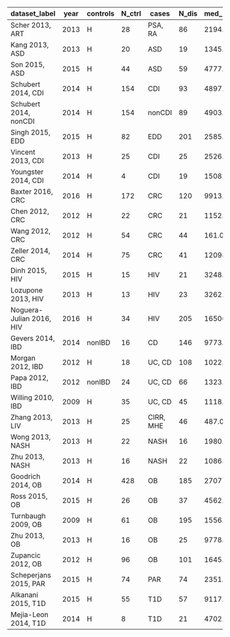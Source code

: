 dataset_label | year | controls | N_ctrl | cases | N_dis | med_reads | sequencer | region | citation
----------|----------|----------|----------|----------|----------|----------|----------|----------|----------
Scher 2013, ART | 2013 | H | 28 | PSA, RA | 86 | 2194.0 | 454 | V1-V2 | \cite{ra-littman}
Kang 2013, ASD | 2013 | H | 20 | ASD | 19 | 1345.0 | 454 | V2-V3 | \cite{asd-kb}
Son 2015, ASD | 2015 | H | 44 | ASD | 59 | 4777.0 | Miseq | V1-V2 | \cite{asd-son}
Schubert 2014, CDI | 2014 | H | 154 | CDI | 93 | 4897.0 | 454 | V3-V5 | \cite{cdi-schubert}
Schubert 2014, nonCDI | 2014 | H | 154 | nonCDI | 89 | 4903.0 | 454 | V3-V5 | \cite{cdi-schubert}
Singh 2015, EDD | 2015 | H | 82 | EDD | 201 | 2585.0 | 454 | V3-V5 | \cite{edd-singh}
Vincent 2013, CDI | 2013 | H | 25 | CDI | 25 | 2526.5 | 454 | V3-V5 | \cite{cdi-vincent}
Youngster 2014, CDI | 2014 | H | 4 | CDI | 19 | 15081.0 | Miseq | V4 | \cite{cdi-youngster}
Baxter 2016, CRC | 2016 | H | 172 | CRC | 120 | 9913.5 | Miseq | V4 | \cite{crc-baxter}
Chen 2012, CRC | 2012 | H | 22 | CRC | 21 | 1152.0 | 454 | V1-V3 | \cite{crc-xiang}
Wang 2012, CRC | 2012 | H | 54 | CRC | 44 | 161.0 | 454 | V3 | \cite{crc-zhao}
Zeller 2014, CRC | 2014 | H | 75 | CRC | 41 | 120989.0 | MiSeq | V4 | \cite{crc-zeller}
Dinh 2015, HIV | 2015 | H | 15 | HIV | 21 | 3248.5 | 454 | V3-V5 | \cite{hiv-dinh}
Lozupone 2013, HIV | 2013 | H | 13 | HIV | 23 | 3262.0 | MiSeq | V4 | \cite{lozupone2013alterations}
Noguera-Julian 2016, HIV | 2016 | H | 34 | HIV | 205 | 16506.0 | MiSeq | V3-V4 | \cite{noguera2016gut}
Gevers 2014, IBD | 2014 | nonIBD | 16 | CD | 146 | 9773.5 | Miseq | V4 | \cite{ibd-gevers}
Morgan 2012, IBD | 2012 | H | 18 | UC, CD | 108 | 1022.5 | 454 | V3-V5 | \cite{ibd-hut}
Papa 2012, IBD | 2012 | nonIBD | 24 | UC, CD | 66 | 1323.5 | 454 | V3-V5 | \cite{ibd-papa}
Willing 2010, IBD | 2009 | H | 35 | UC, CD | 45 | 1118.5 | 454 | V5-V6 | \cite{ibd-engstrand}
Zhang 2013, LIV | 2013 | H | 25 | CIRR, MHE | 46 | 487.0 | 454 | V1-V2 | \cite{mhe-zhang}
Wong 2013, NASH | 2013 | H | 22 | NASH | 16 | 1980.0 | 454 | V1-V2 | \cite{nash-chan}
Zhu 2013, NASH | 2013 | H | 16 | NASH | 22 | 10863.0 | 454 | V4 | \cite{nash-baker}
Goodrich 2014, OB | 2014 | H | 428 | OB | 185 | 27077.0 | Miseq | V4 | \cite{ob-goodrich}
Ross 2015, OB | 2015 | H | 26 | OB | 37 | 4562.0 | 454 | V1-V3 | \cite{ob-ross}
Turnbaugh 2009, OB | 2009 | H | 61 | OB | 195 | 1556.5 | 454 | V2 | \cite{ob-gordon}
Zhu 2013, OB | 2013 | H | 16 | OB | 25 | 9778.0 | 454 | V4 | \cite{nash-baker}
Zupancic 2012, OB | 2012 | H | 96 | OB | 101 | 1645.0 | 454 | V1-V3 | \cite{ob-zupancic}
Scheperjans 2015, PAR | 2015 | H | 74 | PAR | 74 | 2351.5 | 454 | V1-V3 | \cite{par-schep}
Alkanani 2015, T1D | 2015 | H | 55 | T1D | 57 | 9117.0 | MiSeq | V4 | \cite{t1d-alkanani}
Mejia-Leon 2014, T1D | 2014 | H | 8 | T1D | 21 | 4702.0 | 454 | V4 | \cite{t1d-mejia}
